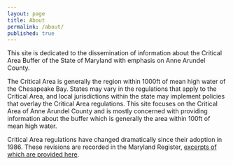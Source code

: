 ```yaml
---
layout: page
title: About
permalink: /about/
published: true
---
```



This site is dedicated to the dissemination of information about the Critical
Area Buffer of the State of Maryland with emphasis on Anne Arundel County.

The Critical Area is generally the region within 1000ft of mean high water of the Chesapeake Bay. States may vary in the regulations that apply to the Critical Area, and local jurisdictions within the state may implement policies that overlay the Critical Area regulations. This site focuses on the Critical Area of Anne Arundel County and is mostly concerned with providing information about the buffer which is generally the area within 100ft of mean high water.

Critical Area regulations have changed dramatically since their adoption in 1986. These revisions are recorded in the Maryland Register, [excerpts of which are provided here](/history.html).
